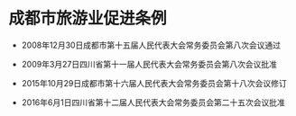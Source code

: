 # 成都市旅游业促进条例

- 2008年12月30日成都市第十五届人民代表大会常务委员会第八次会议通过

- 2009年3月27日四川省第十一届人民代表大会常务委员会第八次会议批准

- 2015年10月29日成都市第十六届人民代表大会常务委员会第十八次会议修订

- 2016年6月1日四川省第十二届人民代表大会常务委员会第二十五次会议批准

<!-- INFO END -->